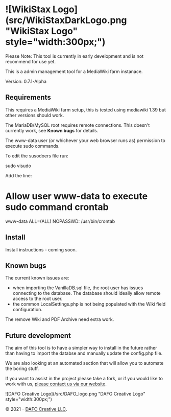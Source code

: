 ![WikiStax Logo](src/WikiStaxDarkLogo.png "WikiStax Logo" style="width:300px;")
==================
Please Note: This tool is currently in early development and is not recommend for use yet.

This is a admin management tool for a MediaWiki farm instanace.

Version: 0.7.1-Alpha

## Requirements

This requires a MediaWiki farm setup, this is tested using mediawiki 1.39 but other versions should work.

The MariaDB/MySQL root requires remote connections. This doesn't currently work, see **Known bugs** for details.

The www-data user (or whichever your web browser runs as) permission to execute sudo commands.

To edit the susodoers file run:
  
  sudo visudo

Add the line:

  # Allow user www-data to execute sudo command crontab
  www-data ALL=(ALL) NOPASSWD: /usr/bin/crontab


## Install

Install instructions - coming soon.

## Known bugs

 The current known issues are:

- when importing the VanillaDB.sql file, the root user has issues connecting to the database. The database should ideally allow remote access to the root user.
- the common LocalSettings.php is not being populated with the Wiki field configuration.

The remove Wiki and PDF Archive need extra work.

## Future development

The aim of this tool is to have a simpler way to install in the future rather than having to import the databse and manually update the config.php file.

We are also looking at an automated section that will allow you to automate the boring stuff.

If you want to assist in the project please take a fork, or if you would like to work with us, [please contact us via our website](https://dafocreative.com).

![DAFO Creative Logo](/src/DAFO_logo.png "DAFO Creative Logo" style="width:300px;")

&copy; 2021 - <script>document.write(new Date().getFullYear());</script> [DAFO Creative LLC](https:/dafocreative.com).
